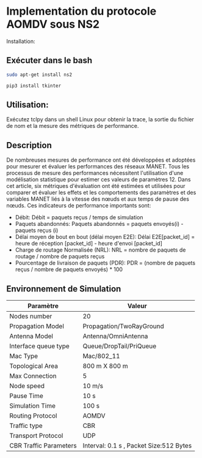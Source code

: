 # Implementation du protocole AOMDV sous NS2
Installation:

## Exécuter dans le bash

```bash
sudo apt-get install ns2

pip3 install tkinter
```

## Utilisation:

Exécutez tclpy dans un shell Linux pour obtenir la trace, la sortie du fichier de nom et la mesure des métriques de performance.

## Description

De nombreuses mesures de performance ont été développées et adoptées pour mesurer et évaluer les performances des réseaux MANET. Tous les processus de mesure des performances nécessitent l'utilisation d'une modélisation statistique pour estimer ces valeurs de paramètres 12. Dans cet article, six métriques d'évaluation ont été estimées et utilisées pour comparer et évaluer les effets et les comportements des paramètres et des variables MANET liés à la vitesse des nœuds et aux temps de pause des nœuds. Ces indicateurs de performance importants sont:

- Débit:
    Débit = paquets reçus / temps de simulation
- Paquets abandonnés:
    Paquets abandonnés = paquets envoyés(i) - paquets reçus (i)
-  Délai moyen de bout en bout (délai moyen E2E):
    Délai E2E[packet_id] = heure de réception [packet_id] - heure d'envoi [packet_id]
- Charge de routage Normalisée (NRL):
    NRL = nombre de paquets de routage / nombre de paquets reçus
- Pourcentage de livraison de paquets (PDR):
    PDR = (nombre de paquets reçus / nombre de paquets envoyés) * 100

## Environnement de Simulation

| Paramètre                 | Valeur                                    |
| ------------------------- | ----------------------------------------- |
| Nodes number              | 20                                        |
| Propagation Model         | Propagation/TwoRayGround                  |
| Antenna Model             | Antenna/OmniAntenna                       |
| Interface queue type      | Queue/DropTail/PriQueue                   |
| Mac Type                  | Mac/802_11                                |
| Topological Area          | 800 m X 800 m                             |
| Max Connection            | 5                                         |
| Node speed                | 10 m/s                                    |
| Pause Time                | 10 s                                      |
| Simulation Time           | 100 s                                     |
| Routing Protocol          | AOMDV                                     |
| Traffic type              | CBR                                       |
| Transport Protocol        | UDP                                       |
| CBR Traffic Parameters    | Interval: 0.1 s , Packet Size:512 Bytes   |

